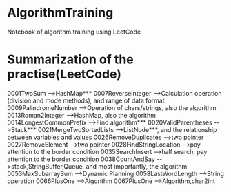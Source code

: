 # AlgorithmTraining
Notebook of algorithm training using LeetCode

# Summarization of the practise(LeetCode)
0001TwoSum                -->HashMap***
0007ReverseInteger        -->Calculation operation (division and mode methods), and range of data format
0009PalindromeNumber	    -->Operation of chars/strings, also the algorithm
0013Roman2Integer	        -->HashMap, also the algorithm
0014LongestCommonPrefix	  -->Find algorithm***
0020ValidParentheses      -->Stack***
0021MergeTwoSortedLists   -->ListNode***, and the relationship between variables and values
0026RemoveDuplicates      -->two pointer
0027RemoveElement         -->two pointer
0028FindStringLocation    -->pay attention to the border condition
0035SearchInsert          -->half search, pay attention to the border condition
0038CountAndSay           -->stack,StringBuffer,Queue, and most importantly, the algorithm
0053MaxSubarraySum        -->Dynamic Planning
0058LastWordLength        -->String operation
0066PlusOne               -->Algorithm
0067PlusOne               -->Algorithm,char2int
